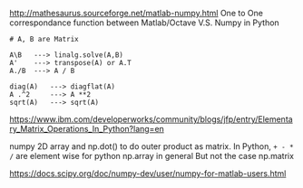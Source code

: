 http://mathesaurus.sourceforge.net/matlab-numpy.html
One to One correspondance function between Matlab/Octave V.S. Numpy in Python
```
# A, B are Matrix

A\B   ---> linalg.solve(A,B)
A'    ---> transpose(A) or A.T
A./B  ---> A / B

diag(A)   ---> diagflat(A)
A .^2     ---> A **2
sqrt(A)   ---> sqrt(A)

```

https://www.ibm.com/developerworks/community/blogs/jfp/entry/Elementary_Matrix_Operations_In_Python?lang=en

numpy 
2D array and np.dot() to do outer product as matrix.
In Python,  `+ - * /` are element wise for python np.array in general
But not the case np.matrix

https://docs.scipy.org/doc/numpy-dev/user/numpy-for-matlab-users.html
